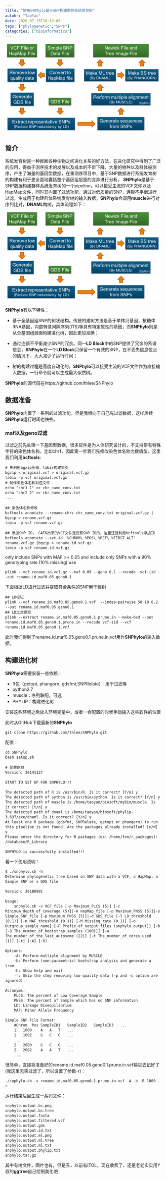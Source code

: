 ```yaml
---
title: "使用SNPhylo基于SNP构建群体系统发育树"
autohr: "TaoYan"
date: 2020-07-15T16:19:05
tags: ["phylogenetic","SNPs"]
categories: ["bioinformatics"]
---
```


![20201006190614.png](https://raw.githubusercontent.com/YTLogos/pic_link/master/img/20201006190614.png)

## 简介

系统发育树是一种推断各种生物之间进化关系的好方法，在进化研究中得到了广泛的应用，得益于测序技术的发展以及成本的不断下降，大量的物种以及群体被测序，产生了海量的基因型数据，在重测序项目中，基于SNP数据进行系统发育树的构建有利于更全面地囊括整个基因组层面的变异进行分析。
**SNPhylo**是基于SNP数据构建群体系统发育树的一个pipeline，可以接受主流的VCF文件以及HapMap文件，同时其内置了过滤功能，通过对低质量的SNP，连锁不平衡进行过滤，生成用于构建群体系统发育树的输入数据，**SNPhylo**会调用**muscle**进行对序列比对，**DNAML**构树，具体流程如下：

<!--more-->

![20201006190614.png](https://raw.githubusercontent.com/YTLogos/pic_link/master/img/20201006190614.png)

**SNPhylo**有以下特性：

* 基于全基因组SNP的树状结构。传统的建树方法是基于单拷贝基因，核糖体RNA基因，内部转录间隔序列(ITS)等具有特定属性的基因，而**SNPhylo**则是从全基因组层面构建进化树，因此更加准确；

* 通过连锁不平衡减少SNP的冗余。同一**LD Block**中的SNP提供了冗余的系谱信息，**SNPhylo**在一个**LD Block**只保留一个有效的SNP，在不丢失信息位点的情况下，大大减少了运行时间；

* 树的构建过程是高度自动化的。**SNPhylo**可以接受主流的VCF文件作为直接输入数据，一行命令就可以生成最大似然树。


**SNPhylo**的源代码在https://github.com/thlee/SNPhylo

## 数据准备

**SNPhylo**内置了一系列的过滤功能，但是我倾向于自己先过滤数据，这样后续**SNPhylo**运行时间也快些。

### maf以及geno过滤

过滤之前先处理一下基因型数据，很多软件是为人体研究设计的，不支持带有特殊字符的染色体名称，比如chr1，因此第一步我们先修改染色体名称为数值型，这里我们利用**bcftools**:

```
# 先利用bgzip压缩，tabix构建索引
bgzip < original.vcf > original.vcf.gz
tabix -p vcf original.vcf.gz
# 制作染色体名称对应文件
echo "chr1 1" >> chr_name_conv.txt
echo "chr2 2" >> chr_name_conv.txt
....

## 染色体名称修改
bcftools annotate --rename-chrs chr_name_conv.txt original.vcf.gz | bgzip > rename.vcf.gz
tabix -p vcf rename.vcf.gz

## 添加SNP ID， GATK出来的VCF文件是没有SNP ID的，这里还是利用bcftools添加ID
bcftools annotate --set-id '%CHROM\_%POS\_%REF\_%FIRST_ALT' rename.vcf.gz |bgzip > rename.id.vcf.gz
tabix -p vcf rename.id.vcf.gz
```

only include SNPs with MAF >= 0.05 and include only SNPs with a 90% genotyping rate (10% missing) use

```
plink --vcf rename.id.vcf.gz --maf 0.05 --geno 0.1 --recode  vcf-iid --out rename.id.maf0.05.geno0.1
```

下面根据LD进行过滤并提取符合条件的SNP用于建树

```
## LD标记
plink --vcf rename.id.maf0.05.geno0.1.vcf  --indep-pairwise 50 10 0.2 --out rename.id.maf0.05.geno0.1
## LD过滤提取
plink --extract rename.id.maf0.05.geno0.1.prune.in --make-bed --out rename.id.maf0.05.geno0.1.prune.in --recode vcf-iid --vcf rename.id.maf0.05.geno0.1.vcf
```

此时我们得到了rename.id.maf0.05.geno0.1.prune.in.vcf用作**SNPhylo**的输入数据。

## 构建进化树

**SNPhylo**需要安装一些依赖：

* R包（getopt, phangorn, gdsfmt,SNPRelate）：用于过滤等
* python2.7
* muscle：序列联配，可选
* PHYLIP：构建进化树

安装这些环境之后放入环境变量中，或者一会配置的时候手动输入这些软件的位置

此时从GitHub下载最新的**SNPhylo**

```
git clone https://github.com/thlee/SNPhylo.git
```

配置：

```
cd SNPhylo
bash setup.sh

# 配置信息
Version: 20141127

START TO SET UP FOR SNPHYLO!!!

The detected path of R is /usr/bin/R. Is it correct? [Y/n] y
The detected path of python is /usr/bin/python. Is it correct? [Y/n] y
The detected path of muscle is /home/taoyan/biosoft/mybin/muscle. Is it correct? [Y/n] y
The detected path of dnaml is /home/taoyan/biosoft/phylip-3.697/exe/dnaml. Is it correct? [Y/n] y
At least one R package (gdsfmt, SNPRelate, getopt or phangorn) to run this pipeline is not found. Are the packages already installed? [y/N] y
Please enter the directory for R packages (ex: /home/foo/r_packages): /database/R_Library

SNPHYLO is successfully installed!!!
```

看一下使用说明：

```
$ ./snphylo.sh -h
Determine phylogenetic tree based on SNP data with a VCF, a HapMap, a Simple SNP or a GDS file

Version: 20180901

Usage:
	snphylo.sh -v VCF_file [-p Maximum_PLCS (5)] [-c Minimum_depth_of_coverage (5)]|-H HapMap_file [-p Maximum_PNSS (5)]|-s Simple_SNP_file [-p Maximum_PNSS (5)]|-d GDS_file [-l LD_threshold (0.1)] [-m MAF_threshold (0.1)] [-M Missing_rate (0.1)] [-o Outgroup_sample_name] [-P Prefix_of_output_files (snphylo.output)] [-b [-B The_number_of_bootstrap_samples (100)]] [-a The_number_of_the_last_autosome (22)] [-t The_number_of_cores_used (1)] [-r] [-A] [-h]

Options:
	-A: Perform multiple alignment by MUSCLE
	-b: Perform (non-parametric) bootstrap analysis and generate a tree
	-h: Show help and exit
	-r: Skip the step removing low quality data (-p and -c option are ignored).

Acronyms:
	PLCS: The percent of Low Coverage Sample
	PNSS: The percent of Sample which has no SNP information
	LD: Linkage Disequilibrium
	MAF: Minor Allele Frequency

Simple SNP File Format:
	#Chrom	Pos	SampleID1	SampleID2	SampleID3	...
	1	1000	A	A	T	...
	1	1002	G	C	G	...
	...
	2	2000	G	C	G	...
	2	2002	A	A	T	...
	...
```

很简单，直接将准备好的rename.id.maf0.05.geno0.1.prune.in.vcf输进去记好了(我这里无需过滤了，所以设置了参数-r)：

```
./snphylo.sh -v rename.id.maf0.05.geno0.1.prune.in.vcf -A -b -B 1000 -r
```

运行结束后回生成一系列文件：

```
snphylo.output.bs.png
snphylo.output.bs.tree
snphylo.output.fasta
snphylo.output.filtered.vcf
snphylo.output.gds
snphylo.output.id.txt
snphylo.output.ml.png
snphylo.output.ml.tree
snphylo.output.ml.txt
snphylo.output.phylip.txt
snphylo.tar.gz
```

其中有树文件，图片也有，但是丑，以前有iTOL，现在收费了，还是老老实实用Y叔的**ggtree**自己绘制美化吧
